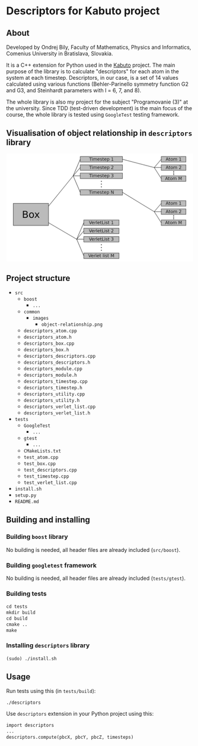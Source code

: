 # Descriptors for Kabuto project

## About

Developed by Ondrej Bily, Faculty of Mathematics, Physics and Informatics, Comenius University in Bratislava, Slovakia.

It is a C++ extension for Python used in the [Kabuto](https://github.com/ondrej17/kabuto) project. The main purpose of the library is to calculate "descriptors" for each atom in the system at each timestep. Descriptors, in our case, is a set of 14 values calculated using various functions (Behler-Parinello symmetry function G2 and G3, and Steinhardt parameters with l = 6, 7, and 8). 

The whole library is also my project for the subject "Programovanie (3)" at the university. Since TDD (test-driven development) is the main focus of the course, the whole library is tested using `GoogleTest` testing framework.


## Visualisation of object relationship in `descriptors` library

![object-relationship](src/common/images/object-relationship.png)


## Project structure

* `src`
  * `boost`
    * `...`
  * `common`
    * `images`
      * `object-relationship.png`
  * `descriptors_atom.cpp`
  * `descriptors_atom.h`
  * `descriptors_box.cpp`
  * `descriptors_box.h`
  * `descriptors_descriptors.cpp`
  * `descriptors_descriptors.h`
  * `descriptors_module.cpp`
  * `descriptors_module.h`
  * `descriptors_timestep.cpp`
  * `descriptors_timestep.h`
  * `descriptors_utility.cpp`
  * `descriptors_utility.h`
  * `descriptors_verlet_list.cpp`
  * `descriptors_verlet_list.h`
* `tests`
  * `GoogleTest`
    * `...`
  * `gtest`
    * `...`
  * `CMakeLists.txt`
  * `test_atom.cpp`
  * `test_box.cpp`
  * `test_descriptors.cpp`
  * `test_timestep.cpp`
  * `test_verlet_list.cpp`
* `install.sh`
* `setup.py`
* `README.md`

## Building and installing

### Building `boost` library

No building is needed, all header files are already included (`src/boost`).

### Building `googletest` framework

No building is needed, all header files are already included (`tests/gtest`).

### Building tests

    cd tests 
    mkdir build
    cd build
    cmake ..
    make 

### Installing `descriptors` library

    (sudo) ./install.sh
     
## Usage

Run tests using this (in `tests/build`):

    ./descriptors

Use `descriptors` extension in your Python project using this:

    import descriptors
    ...
    descriptors.compute(pbcX, pbcY, pbcZ, timesteps)